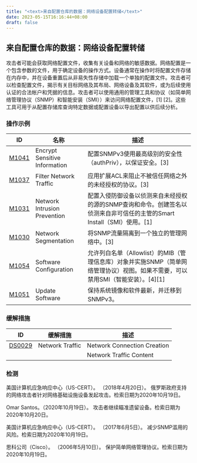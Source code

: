 ```yaml
---
title: "<text>来自配置仓库的数据：网络设备配置转储</text>"
date: 2023-05-15T16:16:44+08:00
draft: false
---
```

## <text>来自配置仓库的数据：网络设备配置转储</text>
攻击者可能会获取网络配置文件，收集有关设备和网络的敏感数据。网络配置是一个包含参数的文件，用于确定设备的操作方式。设备通常在操作时将配置文件存储在内存中，并在设备重置后从非易失性存储中加载一个单独的配置文件。攻击者可以检查配置文件，揭示有关目标网络及其布局、网络设备及其软件，或为后续使用认证的合法帐户和凭据的信息。攻击者可以使用通用的管理工具和协议（如简单网络管理协议（SNMP）和智能安装（SMI））来访问网络配置文件，[1] [2]。这些工具可用于从配置存储库查询特定数据或配置设备以导出配置以供后续分析。
### 操作示例

|ID|名称|描述|
|----|----|----|
|[M1041]()|Encrypt Sensitive Information|配置SNMPv3使用最高级别的安全性（authPriv），以保证安全。[3]|
|[M1037]()|Filter Network Traffic|应用扩展ACL来阻止不被信任网络之外的未经授权的协议。[3]|
|[M1031]()|Network Intrusion Prevention|配置入侵防御设备以侦测来自未经授权的源的SNMP查询和命令。创建签名以侦测来自非可信任的主管的Smart Install（SMI）使用。[1]|
|[M1030]()|Network Segmentation|将SNMP流量隔离到一个独立的管理网络中。[3]|
|[M1054]()|Software Configuration|允许列白名单（Allowlist）的MIB（管理信息库）对象并实施SNMP（简单网络管理协议）视图。如果不需要，可以禁用SMI（智能安装）。[4][1]|
|[M1051]()|Update Software|保持系统镜像和软件最新，并迁移到SNMPv3。|

### 缓解措施

|  ID   | 缓解措施  | 描述|
|  ----  | ----  |----|
|[DS0029]()|Network Traffic|Network Connection Creation|
|[]()||Network Traffic Content|

### 检测
<text>美国计算机应急响应中心（US-CERT）。 （2018年4月20日）。 俄罗斯政府支持的网络攻击者针对网络基础设施设备发起攻击。检索日期为2020年10月19日。

Omar Santos。（2020年10月19日）。 攻击者继续瞄准遗留设备。检索日期为2020年10月20日。

美国计算机应急响应中心（US-CERT）。 （2017年6月5日）。 减少SNMP滥用的风险。检索日期为2020年10月19日。

思科公司（Cisco）。 （2006年5月10日）。 保护简单网络管理协议。检索日期为2020年10月19日。</text>
